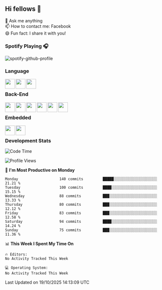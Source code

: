 ## Hi fellows 👋 
💬 Ask me anything <br>
📫 How to contact me: Facebook <br>
😄 Fun fact: I share it with you! <br>

### Spotify Playing 🎧
![spotify-github-profile](https://spotify-github-profile.kittinanx.com/api/view?uid=31tpqxn65acxc2qtzb26nammy2cu&cover_image=true&theme=novatorem&show_offline=false&background_color=121212&interchange=false&bar_color=53b14f&bar_color_cover=false)

### Language
<img align='left' height='32' width='32' src="https://cdn.jsdelivr.net/npm/simple-icons@15.11.0/icons/cplusplus.svg"/>
<img align='left' height='32' width='32' src="https://cdn.jsdelivr.net/npm/simple-icons@15.11.0/icons/python.svg"/>
<img align='left' height='32' width='32' src="https://cdn.jsdelivr.net/npm/simple-icons@15.11.0/icons/php.svg"/> <br>

### Back-End
<img align='left' height='32' width='32' src="https://cdn.jsdelivr.net/npm/simple-icons@15.11.0/icons/sublimetext.svg"/>
<img align='left' height='32' width='32' src="https://cdn.jsdelivr.net/npm/simple-icons@15.11.0/icons/phpstorm.svg"/>
<img align='left' height='32' width='32' src="https://cdn.jsdelivr.net/npm/simple-icons@15.11.0/icons/laragon.svg"/>
<img align='left' height='32' width='32' src="https://cdn.jsdelivr.net/npm/simple-icons@15.11.0/icons/mysql.svg"/>
<img align='left' height='32' width='32' src="https://cdn.jsdelivr.net/npm/simple-icons@15.11.0/icons/jquery.svg"/>
<img align='left' height='32' width='32' src="https://cdn.jsdelivr.net/npm/simple-icons@15.11.0/icons/laravel.svg"/> <br>

### Embedded
<img align="left" width="32" height="32" src="https://svgrepo.com/show/521330/vscode-16.svg"/>
<img align="left" width="32" height="32" src="https://cdn.jsdelivr.net/npm/simple-icons@15.11.0/icons/platformio.svg"/> <br>

### Development Stats
<!--START_SECTION:waka-->
![Code Time](http://img.shields.io/badge/Code%20Time-1%2C399%20hrs%2019%20mins-blue)

![Profile Views](http://img.shields.io/badge/Profile%20Views-0-blue)

📅 **I'm Most Productive on Monday** 

```text
Monday                   140 commits         █████░░░░░░░░░░░░░░░░░░░░   21.21 % 
Tuesday                  100 commits         ████░░░░░░░░░░░░░░░░░░░░░   15.15 % 
Wednesday                88 commits          ███░░░░░░░░░░░░░░░░░░░░░░   13.33 % 
Thursday                 80 commits          ███░░░░░░░░░░░░░░░░░░░░░░   12.12 % 
Friday                   83 commits          ███░░░░░░░░░░░░░░░░░░░░░░   12.58 % 
Saturday                 94 commits          ████░░░░░░░░░░░░░░░░░░░░░   14.24 % 
Sunday                   75 commits          ███░░░░░░░░░░░░░░░░░░░░░░   11.36 % 
```


📊 **This Week I Spent My Time On** 

```text
🔥 Editors: 
No Activity Tracked This Week

💻 Operating System: 
No Activity Tracked This Week
```


 Last Updated on 19/10/2025 14:13:09 UTC
<!--END_SECTION:waka-->

